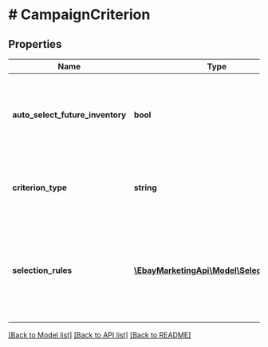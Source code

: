 # # CampaignCriterion

## Properties

Name | Type | Description | Notes
------------ | ------------- | ------------- | -------------
**auto_select_future_inventory** | **bool** | If set to true, eBay adds all inventory matching the campaign criterion to the campaign, including any new listings created from the items in your inventory. In other words, if you create a new listing, and it is is eligible for the Promoted Listings campaign (it is a multiple-quantity fixed-price listing that matches the selection rules of the campaign), it will be automatically added to the campaign.Default: false | [optional] 
**criterion_type** | **string** | This enum defines the criterion (selection rule) types. Currently, the only criterion type supported is INVENTORY_PARTITION. For implementation help, refer to &lt;a href&#x3D;&#39;https://developer.ebay.com/devzone/rest/api-ref/marketing/types/CriterionTypeEnum.html&#39;&gt;eBay API documentation&lt;/a&gt; | [optional] 
**selection_rules** | [**\EbayMarketingApi\Model\SelectionRule[]**](SelectionRule.md) | Set of rules that selects the listings to include in the campaign. The following rules apply to the selection rules: Each set of selection rules are ORed with each other. Individual rules within a selection rule set are ANDed with each other. If a rule has a list of values (such a list of category IDs), the item need match only one of the values of the rule in order to be included in the campaign. Note: If an item matches multiple sets of rules or multiple rules within a selection rule set, the item is considered only once.Maximum number of rules: 10 | [optional] 

[[Back to Model list]](../../README.md#documentation-for-models) [[Back to API list]](../../README.md#documentation-for-api-endpoints) [[Back to README]](../../README.md)


